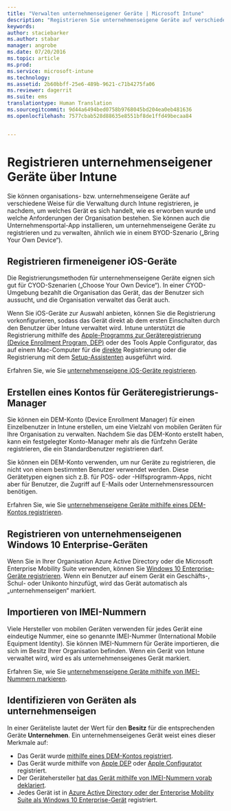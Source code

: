 ```yaml
---
title: "Verwalten unternehmenseigener Geräte | Microsoft Intune"
description: "Registrieren Sie unternehmenseigene Geräte auf verschiedene Weise, je nach Gerätetyp, Art des Kaufs und den Anforderungen der Organisation."
keywords: 
author: staciebarker
ms.author: stabar
manager: angrobe
ms.date: 07/20/2016
ms.topic: article
ms.prod: 
ms.service: microsoft-intune
ms.technology: 
ms.assetid: 2b60bbff-25e6-489b-9621-c71b4275fa06
ms.reviewer: dagerrit
ms.suite: ems
translationtype: Human Translation
ms.sourcegitcommit: 9d44a6494bed0758b9768045bd204ea0eb481636
ms.openlocfilehash: 7577cbab528d88635e8551bf8de1ffd49becaa84


---
```


# <a name="enroll-corporateowned-devices-by-using-intune"></a>Registrieren unternehmenseigener Geräte über Intune

Sie können organisations- bzw. unternehmenseigene Geräte auf verschiedene Weise für die Verwaltung durch Intune registrieren, je nachdem, um welches Gerät es sich handelt, wie es erworben wurde und welche Anforderungen der Organisation bestehen. Sie können auch die Unternehmensportal-App installieren, um unternehmenseigene Geräte zu registrieren und zu verwalten, ähnlich wie in einem BYOD-Szenario („Bring Your Own Device“).

## <a name="enroll-corporateowned-ios-devices"></a>Registrieren firmeneigener iOS-Geräte

Die Registrierungsmethoden für unternehmenseigene Geräte eignen sich gut für CYOD-Szenarien („Choose Your Own Device“). In einer CYOD-Umgebung bezahlt die Organisation das Gerät, das der Benutzer sich aussucht, und die Organisation verwaltet das Gerät auch.

Wenn Sie iOS-Geräte zur Auswahl anbieten, können Sie die Registrierung vorkonfigurieren, sodass das Gerät direkt ab dem ersten Einschalten durch den Benutzer über Intune verwaltet wird. Intune unterstützt die Registrierung mithilfe des [Apple-Programms zur Geräteregistrierung (Device Enrollment Program, DEP)](ios-device-enrollment-program-in-microsoft-intune.md) oder des Tools Apple Configurator, das auf einem Mac-Computer für die [direkte](ios-direct-enrollment-in-microsoft-intune.md) Registrierung oder die Registrierung mit dem [Setup-Assistenten](ios-setup-assistant-enrollment-in-microsoft-intune.md) ausgeführt wird.

Erfahren Sie, wie Sie [unternehmenseigene iOS-Geräte registrieren](enroll-corporate-owned-ios-devices-in-microsoft-intune.md).

## <a name="create-a-device-enrollment-manager-account"></a>Erstellen eines Kontos für Geräteregistrierungs-Manager

Sie können ein DEM-Konto (Device Enrollment Manager) für einen Einzelbenutzer in Intune erstellen, um eine Vielzahl von mobilen Geräten für Ihre Organisation zu verwalten. Nachdem Sie das DEM-Konto erstellt haben, kann ein festgelegter Konto-Manager mehr als die fünfzehn Geräte registrieren, die ein Standardbenutzer registrieren darf.

Sie können ein DEM-Konto verwenden, um nur Geräte zu registrieren, die nicht von einem bestimmten Benutzer verwendet werden. Diese Gerätetypen eignen sich z.B. für POS- oder -Hilfsprogramm-Apps, nicht aber für Benutzer, die Zugriff auf E-Mails oder Unternehmensressourcen benötigen.

Erfahren Sie, wie Sie [unternehmenseigene Geräte mithilfe eines DEM-Kontos registrieren](enroll-corporate-owned-devices-with-the-device-enrollment-manager-in-microsoft-intune.md).

## <a name="enroll-corporateowned-windows-10-enterprise-devices"></a>Registrieren von unternehmenseigenen Windows 10 Enterprise-Geräten

Wenn Sie in Ihrer Organisation Azure Active Directory oder die Microsoft Enterprise Mobility Suite verwenden, können Sie [Windows 10 Enterprise-Geräte registrieren](https://docs.microsoft.com/active-directory/active-directory-azureadjoin-windows10-devices-overview). Wenn ein Benutzer auf einem Gerät ein Geschäfts-, Schul- oder Unikonto hinzufügt, wird das Gerät automatisch als „unternehmenseigen“ markiert.

## <a name="import-imei-numbers"></a>Importieren von IMEI-Nummern

Viele Hersteller von mobilen Geräten verwenden für jedes Gerät eine eindeutige Nummer, eine so genannte IMEI-Nummer (International Mobile Equipment Identity). Sie können IMEI-Nummern für Geräte importieren, die sich im Besitz Ihrer Organisation befinden. Wenn ein Gerät von Intune verwaltet wird, wird es als unternehmenseigenes Gerät markiert.

Erfahren Sie, wie Sie [unternehmenseigene Geräte mithilfe von IMEI-Nummern markieren](specify-corporate-owned-devices-with-international-mobile-equipment-identity-imei-numbers.md).

## <a name="identify-a-device-as-corporateowned"></a>Identifizieren von Geräten als unternehmenseigen

In einer Geräteliste lautet der Wert für den **Besitz** für die entsprechenden Geräte **Unternehmen**. Ein unternehmenseigenes Gerät weist eines dieser Merkmale auf:

 - Das Gerät wurde [mithilfe eines DEM-Kontos registriert](enroll-corporate-owned-devices-with-the-device-enrollment-manager-in-microsoft-intune.md).
 - Das Gerät wurde mithilfe von [Apple DEP](ios-device-enrollment-program-in-microsoft-intune.md) oder [Apple Configurator](ios-setup-assistant-enrollment-in-microsoft-intune.md) registriert.
 - Der Gerätehersteller [hat das Gerät mithilfe von IMEI-Nummern vorab deklariert](specify-corporate-owned-devices-with-international-mobile-equipment-identity-imei-numbers.md).
 - Jedes Gerät ist in [Azure Active Directory oder der Enterprise Mobility Suite als Windows 10 Enterprise-Gerät](https://docs.microsoft.com/active-directory/active-directory-azureadjoin-windows10-devices-overview) registriert.



<!--HONumber=Nov16_HO2-->


